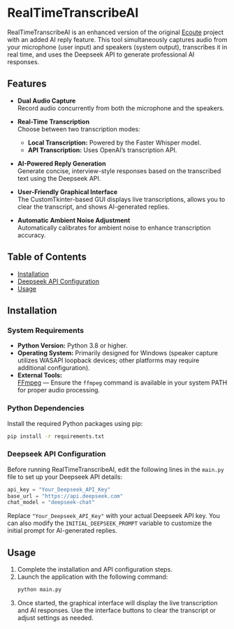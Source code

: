 # RealTimeTranscribeAI

RealTimeTranscribeAI is an enhanced version of the original [Ecoute](https://github.com/SevaSk/ecoute) project with an added AI reply feature. This tool simultaneously captures audio from your microphone (user input) and speakers (system output), transcribes it in real time, and uses the Deepseek API to generate professional AI responses.

## Features

- **Dual Audio Capture**  
  Record audio concurrently from both the microphone and the speakers.

- **Real-Time Transcription**  
  Choose between two transcription modes:
  - **Local Transcription:** Powered by the Faster Whisper model.
  - **API Transcription:** Uses OpenAI’s transcription API.

- **AI-Powered Reply Generation**  
  Generate concise, interview-style responses based on the transcribed text using the Deepseek API.

- **User-Friendly Graphical Interface**  
  The CustomTkinter-based GUI displays live transcriptions, allows you to clear the transcript, and shows AI-generated replies.

- **Automatic Ambient Noise Adjustment**  
  Automatically calibrates for ambient noise to enhance transcription accuracy.

## Table of Contents

- [Installation](#installation)
- [Deepseek API Configuration](#deepseek-api-configuration)
- [Usage](#usage)

## Installation

### System Requirements

- **Python Version:** Python 3.8 or higher.
- **Operating System:** Primarily designed for Windows (speaker capture utilizes WASAPI loopback devices; other platforms may require additional configuration).
- **External Tools:**  
  [FFmpeg](https://ffmpeg.org) — Ensure the `ffmpeg` command is available in your system PATH for proper audio processing.

### Python Dependencies

Install the required Python packages using pip:

```bash
pip install -r requirements.txt
```

### Deepseek API Configuration

Before running RealTimeTranscribeAI, edit the following lines in the `main.py` file to set up your Deepseek API details:

```python
api_key = "Your_Deepseek_API_Key"
base_url = "https://api.deepseek.com"
chat_model = "deepseek-chat"
```

Replace `"Your_Deepseek_API_Key"` with your actual Deepseek API key. You can also modify the `INITIAL_DEEPSEEK_PROMPT` variable to customize the initial prompt for AI-generated replies.

## Usage

1. Complete the installation and API configuration steps.
2. Launch the application with the following command:
   ```bash
   python main.py
   ```
3. Once started, the graphical interface will display the live transcription and AI responses. Use the interface buttons to clear the transcript or adjust settings as needed.